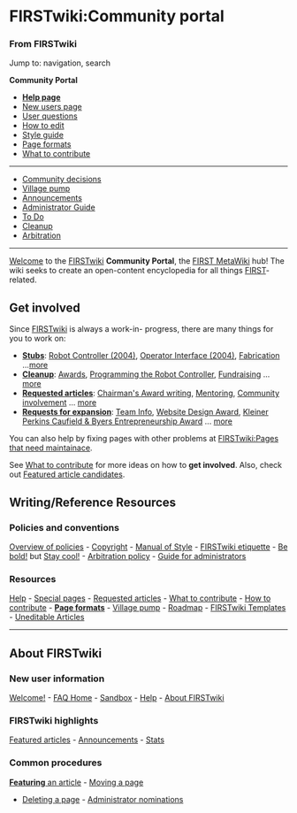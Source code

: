 

# FIRSTwiki:Community portal

### From FIRSTwiki

Jump to: navigation, search

  

****Community Portal****

  * **[Help page](FIRSTwiki:Help "FIRSTwiki:Help" )**
  * [New users page](FIRSTwiki:New_users_page "FIRSTwiki:New users page" )
  * [User questions](FIRSTwiki:User_questions "FIRSTwiki:User questions" )
  * [How to edit](FIRSTwiki:How_does_one_edit_a_page "FIRSTwiki:How does one edit a page" )
  * [Style guide](FIRSTwiki:Style_guide "FIRSTwiki:Style guide" )
  * [Page formats](FIRSTwiki:Page_formats "FIRSTwiki:Page formats" )
  * [What to contribute](FIRSTwiki:What_to_contribute "FIRSTwiki:What to contribute" )

* * *

  * [Community decisions](FIRSTwiki:Community_decisions "FIRSTwiki:Community decisions" )
  * [Village pump](FIRSTwiki:Village_pump "FIRSTwiki:Village pump" )
  * [Announcements](FIRSTwiki:Announcements "FIRSTwiki:Announcements" )
  * [Administrator Guide](FIRSTwiki:Guide_for_administrators "FIRSTwiki:Guide for administrators" )
  * [To Do](FIRSTwiki:To_Do "FIRSTwiki:To Do" )
  * [Cleanup](FIRSTwiki:Cleanup "FIRSTwiki:Cleanup" )
  * [Arbitration](FIRSTwiki:Arbitration "FIRSTwiki:Arbitration" )  
---  
[Welcome](FIRSTwiki:New_users_page "FIRSTwiki:New users page" ) to
the [FIRSTwiki](FIRSTwiki "FIRSTwiki" ) **Community Portal**, the
[FIRST MetaWiki](FIRSTwiki:Meta_pages "FIRSTwiki:Meta pages" ) hub!
The wiki seeks to create an open-content encyclopedia for all things
[FIRST](first)-related.

## Get involved

Since [FIRSTwiki](FIRSTwiki "FIRSTwiki" ) is always a work-in-
progress, there are many things for you to work on:

  * **[Stubs](FIRSTwiki:Find_and_fix_stubs "FIRSTwiki:Find and fix stubs" )**: [Robot Controller (2004)](Robot_Controller_%282004%29 "Robot Controller \(2004\)" ), [Operator Interface (2004)](/index.php?title=Operator_Interface_%282004%29&action=edit "Operator Interface \(2004\)" ), [Fabrication](Fabrication "Fabrication" ) ...[more](http://www.firstwiki.net/index.php?title=Special:Whatlinkshere&target=Template%3AStub "http://www.firstwiki.net/index.php?title=Special:Whatlinkshere&target=Template%3AStub" )
  * **[Cleanup](FIRSTwiki:Cleanup "FIRSTwiki:Cleanup" )**: [Awards](Awards "Awards" ), [Programming the Robot Controller](Programming_the_Robot_Controller "Programming the Robot Controller" ), [Fundraising](Fundraising "Fundraising" ) ... [more](FIRSTwiki:Cleanup "FIRSTwiki:Cleanup" )
  * **[Requested articles](FIRSTwiki:Requested_articles "FIRSTwiki:Requested articles" )**: [Chairman's Award writing](/index.php?title=Chairman%27s_Award_writing&action=edit "Chairman's Award writing" ), [Mentoring](/index.php?title=Mentoring&action=edit "Mentoring" ), [Community involvement](/index.php?title=Community_involvement&action=edit "Community involvement" ) ... [more](FIRSTwiki:Requested_articles "FIRSTwiki:Requested articles" )
  * **[Requests for expansion](FIRSTwiki:Requests_for_expansion "FIRSTwiki:Requests for expansion" )**: [Team Info](Team_Info "Team Info" ), [Website Design Award](Website_Design_Award "Website Design Award" ), [Kleiner Perkins Caufield &amp; Byers Entrepreneurship Award](Kleiner_Perkins_Caufield_%26_Byers_Entrepreneurship_Award "Kleiner Perkins Caufield & Byers Entrepreneurship Award" ) ... [more](FIRSTwiki:Requests_for_expansion "FIRSTwiki:Requests for expansion" )

You can also help by fixing pages with other problems at [FIRSTwiki:Pages that
need maintainace](FIRSTwiki:Pages_that_need_maintainace
"FIRSTwiki:Pages that need maintainace" ).

See [What to contribute](FIRSTwiki:What_to_contribute
"FIRSTwiki:What to contribute" ) for more ideas on how to **get involved**.
Also, check out [Featured article
candidates](FIRSTwiki:Featured_article_candidates
"FIRSTwiki:Featured article candidates" ).

  

## Writing/Reference Resources

### Policies and conventions

[Overview of policies](FIRSTwiki:Policies_and_guidelines
"FIRSTwiki:Policies and guidelines" ) -
[Copyright](FIRSTwiki:Copyrights "FIRSTwiki:Copyrights" ) - [Manual
of Style](FIRSTwiki:Style_guide "FIRSTwiki:Style guide" ) -
[FIRSTwiki etiquette](/index.php?title=FIRSTwiki:Etiquette&action=edit
"FIRSTwiki:Etiquette" ) - [Be
bold!](http://www.wikipedia.org/wiki/Be_bold_in_updating_pages
"wikipedia:Be_bold_in_updating_pages" ) but [Stay
cool!](http://www.wikipedia.org/wiki/Staying_cool_when_the_editing_gets_hot
"wikipedia:Staying_cool_when_the_editing_gets_hot" ) - [Arbitration
policy](FIRSTwiki:Arbitration "FIRSTwiki:Arbitration" ) - [Guide
for administrators](FIRSTwiki:Guide_for_administrators
"FIRSTwiki:Guide for administrators" )

### Resources

[Help](FIRSTwiki:Help "FIRSTwiki:Help" ) - [Special
pages](Special:Specialpages "Special:Specialpages" ) - [Requested
articles](FIRSTwiki:Requested_articles "FIRSTwiki:Requested
articles" ) - [What to contribute](FIRSTwiki:What_to_contribute
"FIRSTwiki:What to contribute" ) - [How to
contribute](FIRSTwiki:How_does_one_edit_a_page "FIRSTwiki:How does
one edit a page" ) - **[Page formats](FIRSTwiki:Page_formats
"FIRSTwiki:Page formats" )** - [Village
pump](FIRSTwiki:Village_pump "FIRSTwiki:Village pump" ) -
[Roadmap](FIRSTwiki:Roadmap "FIRSTwiki:Roadmap" ) - [FIRSTwiki
Templates](Category:Templates "Category:Templates" ) - [Uneditable
Articles](FIRSTwiki:Uneditable_Articles "FIRSTwiki:Uneditable
Articles" )  
  
---  
  
## About FIRSTwiki

### New user information

[Welcome!](FIRSTwiki:New_users_page "FIRSTwiki:New users page" ) -
[FAQ Home](FIRSTwiki:User_questions "FIRSTwiki:User questions" ) -
[Sandbox](FIRSTwiki:Sandbox "FIRSTwiki:Sandbox" ) -
[Help](FIRSTwiki:Help "FIRSTwiki:Help" ) - [About
FIRSTwiki](FIRSTwiki:About "FIRSTwiki:About" )

### FIRSTwiki highlights

[Featured articles](FIRSTwiki:Featured_articles "FIRSTwiki:Featured
articles" ) - [Announcements](FIRSTwiki:Announcements
"FIRSTwiki:Announcements" ) - [Stats](FIRSTwiki:Statistics
"FIRSTwiki:Statistics" )

### Common procedures

[**Featuring** an article](FIRSTwiki:Featured_article_candidates
"FIRSTwiki:Featured article candidates" ) - [Moving a
page](FIRSTwiki:How_to_move_a_page "FIRSTwiki:How to move a page" )
- [Deleting a page](FIRSTwiki:Deletion_requests "FIRSTwiki:Deletion
requests" ) - [Administrator
nominations](FIRSTwiki:Nominations_for_adminship
"FIRSTwiki:Nominations for adminship" )  
  
